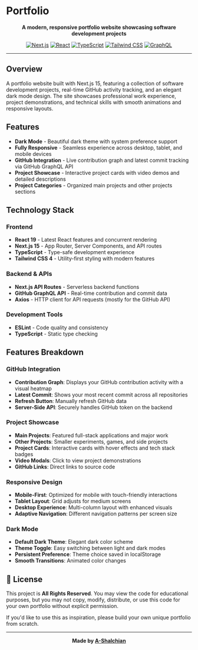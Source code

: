 # Portfolio

<div align="center">

  **A modern, responsive portfolio website showcasing software development projects**

  [![Next.js](https://img.shields.io/badge/Next.js-15-black?style=flat-square&logo=next.js)](https://nextjs.org/)
  [![React](https://img.shields.io/badge/React-19-61dafb?style=flat-square&logo=react)](https://reactjs.org/)
  [![TypeScript](https://img.shields.io/badge/TypeScript-5-blue?style=flat-square&logo=typescript)](https://www.typescriptlang.org/)
  [![Tailwind CSS](https://img.shields.io/badge/Tailwind-4-38bdf8?style=flat-square&logo=tailwind-css)](https://tailwindcss.com/)
  [![GraphQL](https://img.shields.io/badge/GraphQL-E10098?style=flat-square&logo=graphql&logoColor=white)](https://graphql.org/)

</div>

---

##  Overview

A portfolio website built with Next.js 15, featuring a collection of software development projects, real-time GitHub activity tracking, and an elegant dark mode design. The site showcases professional work experience, project demonstrations, and technical skills with smooth animations and responsive layouts.

##  Features

-  **Dark Mode** - Beautiful dark theme with system preference support
-  **Fully Responsive** - Seamless experience across desktop, tablet, and mobile devices
-  **GitHub Integration** - Live contribution graph and latest commit tracking via GitHub GraphQL API
-  **Project Showcase** - Interactive project cards with video demos and detailed descriptions
-  **Project Categories** - Organized main projects and other projects sections

##  Technology Stack

### Frontend
- **React 19** - Latest React features and concurrent rendering
- **Next.js 15** - App Router, Server Components, and API routes
- **TypeScript** - Type-safe development experience
- **Tailwind CSS 4** - Utility-first styling with modern features

### Backend & APIs
- **Next.js API Routes** - Serverless backend functions
- **GitHub GraphQL API** - Real-time contribution and commit data
- **Axios** - HTTP client for API requests (mostly for the GitHub API)

### Development Tools
- **ESLint** - Code quality and consistency
- **TypeScript** - Static type checking

##  Features Breakdown

### GitHub Integration
- **Contribution Graph**: Displays your GitHub contribution activity with a visual heatmap
- **Latest Commit**: Shows your most recent commit across all repositories
- **Refresh Button**: Manually refresh GitHub data
- **Server-Side API**: Securely handles GitHub token on the backend

### Project Showcase
- **Main Projects**: Featured full-stack applications and major work
- **Other Projects**: Smaller experiments, games, and side projects
- **Project Cards**: Interactive cards with hover effects and tech stack badges
- **Video Modals**: Click to view project demonstrations
- **GitHub Links**: Direct links to source code

### Responsive Design
- **Mobile-First**: Optimized for mobile with touch-friendly interactions
- **Tablet Layout**: Grid adjusts for medium screens
- **Desktop Experience**: Multi-column layout with enhanced visuals
- **Adaptive Navigation**: Different navigation patterns per screen size

### Dark Mode
- **Default Dark Theme**: Elegant dark color scheme
- **Theme Toggle**: Easy switching between light and dark modes
- **Persistent Preference**: Theme choice saved in localStorage
- **Smooth Transitions**: Animated color changes

## 📄 License

This project is **All Rights Reserved**. You may view the code for educational purposes, but you may not copy, modify, distribute, or use this code for your own portfolio without explicit permission.

If you'd like to use this as inspiration, please build your own unique portfolio from scratch.

---

<div align="center">

**Made by [A-Shalchian](https://github.com/A-Shalchian)**

</div>
